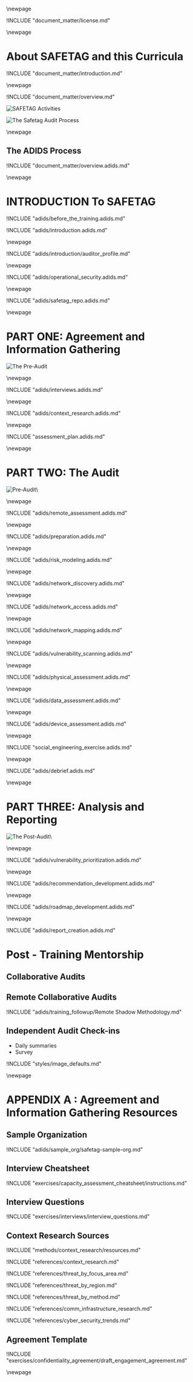 
\newpage

<!-- License -->

!INCLUDE "document_matter/license.md"

\newpage

<!-- Introduction -->

# About SAFETAG and this Curricula

!INCLUDE "document_matter/introduction.md"

\newpage

<!-- Overview -->

!INCLUDE "document_matter/overview.md"

![SAFETAG Activities](images/activities_flow.svg)

![The Safetag Audit Process](images/expertiese_vertical.svg)

\newpage

## The ADIDS Process
!INCLUDE "document_matter/overview.adids.md"

\newpage

# INTRODUCTION To SAFETAG

<!-- Overview -->

!INCLUDE "adids/before_the_training.adids.md"

!INCLUDE "adids/introduction.adids.md"

\newpage

<!-- SAFETAG Auditor Profile -->

!INCLUDE "adids/introduction/auditor_profile.md"

\newpage

<!-- Operational Security -->

!INCLUDE "adids/operational_security.adids.md"

\newpage

<!-- The SAFETAG Repository -->

!INCLUDE "adids/safetag_repo.adids.md"

\newpage


# PART ONE: Agreement and Information Gathering

![The Pre-Audit](images/pre_audit_expertiese.svg)


\newpage
<!-- Interviews -->
<!-- Capacity Assessment -->

!INCLUDE "adids/interviews.adids.md"

\newpage
<!-- Contextual Research -->

!INCLUDE "adids/context_research.adids.md"

\newpage
<!-- Assessment Plan Development -->

!INCLUDE "assessment_plan.adids.md"

\newpage

# PART TWO: The Audit

![Pre-Audit](images/audit_expertiese.svg)\

\newpage
<!-- Remote Assessment -->

!INCLUDE "adids/remote_assessment.adids.md"

\newpage
<!-- Audit Preparation  -->

!INCLUDE "adids/preparation.adids.md"

\newpage
<!-- Risk Modeling -->

!INCLUDE "adids/risk_modeling.adids.md"

\newpage
<!-- Network Discovery -->

!INCLUDE "adids/network_discovery.adids.md"

\newpage
<!-- Network Access -->

!INCLUDE "adids/network_access.adids.md"

\newpage
<!-- Network Mapping -->

!INCLUDE "adids/network_mapping.adids.md"

\newpage

<!-- Vulnerability Scanning -->

!INCLUDE "adids/vulnerability_scanning.adids.md"

\newpage

<!-- Physical -->

!INCLUDE "adids/physical_assessment.adids.md"

\newpage
<!-- Data Assessment -->

!INCLUDE "adids/data_assessment.adids.md"

\newpage
<!-- Device Assessment -->

!INCLUDE "adids/device_assessment.adids.md"

\newpage
<!-- Social Engineering Exercise -->

!INCLUDE "social_engineering_exercise.adids.md"

\newpage
<!-- Debrief -->

!INCLUDE "adids/debrief.adids.md"

\newpage

# PART THREE: Analysis and Reporting

![The Post-Audit](images/post_audit_expertiese.svg)\

\newpage
<!-- Vulnerability Prioritization -->

!INCLUDE "adids/vulnerability_prioritization.adids.md"

\newpage
<!-- Recommendation Development -->

!INCLUDE "adids/recommendation_development.adids.md"

<!-- \newpage Resource Identification (included in recommendations for ADIDS)  !INCLUDE "resource_identification.adids.md" -->

\newpage
<!-- Roadmap Development -->

!INCLUDE "adids/roadmap_development.adids.md"

\newpage
<!-- Report Creation -->

!INCLUDE "adids/report_creation.adids.md"

<!-- \newpage Follow Up (Included in reporting for ADIDS) !INCLUDE "follow_up.adids.md" \newpage -->

# Post - Training Mentorship

## Collaborative Audits

## Remote Collaborative Audits

!INCLUDE "adids/training_followup/Remote Shadow Methodology.md"

## Independent Audit Check-ins

* Daily summaries
* Survey


<!-- Load Default Images -->
!INCLUDE "styles/image_defaults.md"


<!-- Load Footnotes
Footnotes

!INCLUDE "references/footnotes.md"
-->
\newpage
<!-- APPENDIX A - Sample Org-->

# APPENDIX A : Agreement and Information Gathering Resources

## Sample Organization

!INCLUDE "adids/sample_org/safetag-sample-org.md"

## Interview Cheatsheet

!INCLUDE "exercises/capacity_assessment_cheatsheet/instructions.md"

## Interview Questions

!INCLUDE "exercises/interviews/interview_questions.md"

## Context Research Sources

!INCLUDE "methods/context_research/resources.md"

!INCLUDE "references/context_research.md"

!INCLUDE "references/threat_by_focus_area.md"

!INCLUDE "references/threat_by_region.md"

!INCLUDE "references/threat_by_method.md"

!INCLUDE "references/comm_infrastructure_research.md"

!INCLUDE "references/cyber_security_trends.md"


## Agreement Template

!INCLUDE "exercises/confidentiality_agreement/draft_engagement_agreement.md"

\newpage
